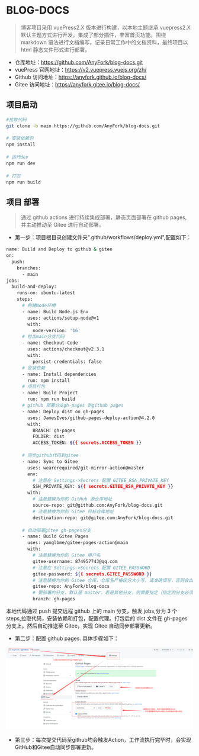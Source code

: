 # BLOG-DOCS

> 博客项目采用 vuePress2.X 版本进行构建，以本地主题继承 vuepress2.X 默认主题方式进行开发。集成了部分插件，丰富首页功能。围绕 markdown 语法进行文档编写，记录日常工作中的文档资料，最终项目以 html 静态文件形式进行部署。

- 仓库地址：https://github.com/AnyFork/blog-docs.git
- vuePress 官网地址：https://v2.vuepress.vuejs.org/zh/
- Github 访问地址：https://anyfork.github.io/blog-docs/
- Gitee 访问地址：https://anyfork.gitee.io/blog-docs/

## 项目启动

```bash
#拉取代码
git clone -b main https://github.com/AnyFork/blog-docs.git

# 安装依赖包
npm install

# 运行dev
npm run dev

# 打包
npm run build
```

## 项目  部署

> 通过 github actions 进行持续集成部署，静态页面部署在 github pages, 并主动推动至 Gitee 进行自动部署。

- 第一步：项目根目录创建文件夹".github/workflows/deploy.yml",配置如下：

```bash
name: Build and Deploy to github & gitee
on:
  push:
    branches:
      - main
jobs:
  build-and-deploy:
    runs-on: ubuntu-latest
    steps:
      # 构建Node环境
      - name: Build Node.js Env
        uses: actions/setup-node@v1
        with:
          node-version: '16'
      # 检出main分支代码
      - name: Checkout Code
        uses: actions/checkout@v2.3.1
        with:
          persist-credentials: false
      # 安装依赖
      - name: Install dependencies
        run: npm install
      # 项目打包
      - name: Build Project
        run: npm run build
      # github 部署分支gh-pages 到github pages
      - name: Deploy dist on gh-pages
        uses: JamesIves/github-pages-deploy-action@4.2.0
        with:
          BRANCH: gh-pages
          FOLDER: dist
          ACCESS_TOKEN: ${{ secrets.ACCESS_TOKEN }}

      # 同步github代码到gitee
      - name: Sync to Gitee
        uses: wearerequired/git-mirror-action@master
        env:
          # 注意在 Settings->Secrets 配置 GITEE_RSA_PRIVATE_KEY
          SSH_PRIVATE_KEY: ${{ secrets.GITEE_RSA_PRIVATE_KEY }}
        with:
          # 注意替换为你的 GitHub 源仓库地址
          source-repo: git@github.com:AnyFork/blog-docs.git
          # 注意替换为你的 Gitee 目标仓库地址
          destination-repo: git@gitee.com:AnyFork/blog-docs.git

      # 自动部署gitee gh-pages分支
      - name: Build Gitee Pages
        uses: yanglbme/gitee-pages-action@main
        with:
          # 注意替换为你的 Gitee 用户名
          gitee-username: 874957743@qq.com
          # 注意在 Settings->Secrets 配置 GITEE_PASSWORD
          gitee-password: ${{ secrets.GITEE_PASSWORD }}
          # 注意替换为你的 Gitee 仓库，仓库名严格区分大小写，请准确填写，否则会出错
          gitee-repo: AnyFork/blog-docs
          # 要部署的分支，默认是 master，若是其他分支，则需要指定（指定的分支必须存在）
          branch: gh-pages

```

本地代码通过 push 提交远程 github 上的 main 分支，触发 jobs,分为 3 个 steps,拉取代码，安装依赖和打包，配置代理。打包后的 dist 文件在 gh-pages 分支上。然后自动推送至 Gitee，实现 Gitee 自动同步部署更新。

- 第二步：配置 github pages. 具体步骤如下：

![avatar](./docs/.vuepress/public/setting.png)

- 第三步：每次提交代码至github均会触发Action，工作流执行完毕时，会实现GitHub和Gitee自动同步部署更新。
